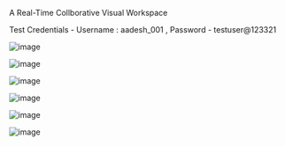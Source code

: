A Real-Time Collborative Visual Workspace

Test Credentials - Username : aadesh_001 , Password - testuser@123321

![image](https://github.com/Aadesh098/athenia/assets/48157409/3190e48f-01ca-4098-941a-daff2bf79fa8)

![image](https://github.com/Aadesh098/athenia/assets/48157409/dab91347-4f90-4039-ad8d-6afc7f3f29e0)

![image](https://github.com/Aadesh098/athenia/assets/48157409/b9b130b4-c866-44d0-8ee0-09b420078454)

![image](https://github.com/Aadesh098/athenia/assets/48157409/1ba1cbcd-df96-4b99-8abb-fe4668b2ccdc)

![image](https://github.com/Aadesh098/athenia/assets/48157409/f5717a5f-4203-40b0-b446-ee2e30710f74)

![image](https://github.com/Aadesh098/athenia/assets/48157409/e3ec561b-f81b-473f-b47c-42c7148cf058)
